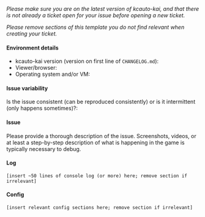 *Please make sure you are on the latest version of kcauto-kai, and that there is not already a ticket open for your issue before opening a new ticket.*

*Please remove sections of this template you do not find relevant when creating your ticket.*

#### Environment details

* kcauto-kai version (version on first line of `CHANGELOG.md`):
* Viewer/browser:
* Operating system and/or VM:

#### Issue variability
Is the issue consistent (can be reproduced consistently) or is it intermittent (only happens sometimes)?:

#### Issue

Please provide a thorough description of the issue. Screenshots, videos, or at least a step-by-step description of what is happening in the game is typically necessary to debug.

#### Log
```
[insert ~50 lines of console log (or more) here; remove section if irrelevant]
```

#### Config
```
[insert relevant config sections here; remove section if irrelevant]
```
